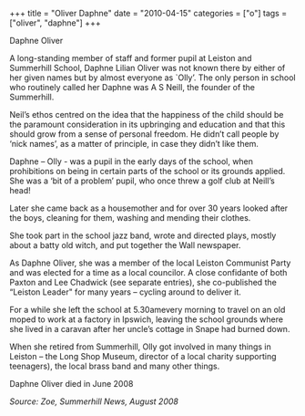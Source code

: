 +++
title = "Oliver Daphne"
date = "2010-04-15"
categories = ["o"]
tags = ["oliver", "daphne"]
+++

Daphne Oliver

A long-standing member of staff and former pupil at Leiston and Summerhill School, Daphne Lilian Oliver was not known there by either of her given names but by almost everyone as \`Olly’. The only person in school who routinely called her Daphne was A S Neill, the founder of the Summerhill.

Neil’s ethos centred on the idea that the happiness of the child should be the paramount consideration in its upbringing and education and that this should grow from a sense of personal freedom. He didn’t call people by ‘nick names’, as a matter of principle, in case they didn’t like them.

Daphne – Olly - was a pupil in the early days of the school, when prohibitions on being in certain parts of the school or its grounds applied. She was a ‘bit of a problem’ pupil, who once threw a golf club at Neill’s head!

Later she came back as a housemother and for over 30 years looked after the boys, cleaning for them, washing and mending their clothes.

She took part in the school jazz band, wrote and directed plays, mostly about a batty old witch, and put together the Wall newspaper.

As Daphne Oliver, she was a member of the local Leiston Communist Party and was elected for a time as a local councilor. A close confidante of both Paxton and Lee Chadwick (see separate entries), she co-published the “Leiston Leader" for many years – cycling around to deliver it.

For a while she left the school at 5.30amevery morning to travel on an old moped to work at a factory in Ipswich, leaving the school grounds where she lived in a caravan after her uncle’s cottage in Snape had burned down.

When she retired from Summerhill, Olly got involved in many things in Leiston – the Long Shop Museum, director of a local charity supporting teenagers), the local brass band and many other things.

Daphne Oliver died in June 2008

_Source: Zoe, Summerhill News, August 2008_
